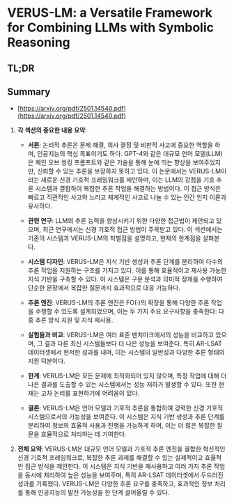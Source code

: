 # VERUS-LM: a Versatile Framework for Combining LLMs with Symbolic Reasoning
## TL;DR
## Summary
- [https://arxiv.org/pdf/2501.14540.pdf](https://arxiv.org/pdf/2501.14540.pdf)

1. **각 섹션의 중요한 내용 요약**:

   - **서론**: 논리적 추론은 문제 해결, 의사 결정 및 비판적 사고에 중요한 역할을 하며, 인공지능의 핵심 목표이기도 하다. GPT-4와 같은 대규모 언어 모델(LLM)은 체인 오브 씽킹 프롬프트와 같은 기술을 통해 눈에 띄는 향상을 보여주었지만, 신뢰할 수 있는 추론을 보장하지 못하고 있다. 이 논문에서는 VERUS-LM이라는 새로운 신경 기호적 프레임워크를 제안하며, 이는 LLM의 강점을 기호 추론 시스템과 결합하여 복잡한 추론 작업을 해결하는 방법이다. 이 접근 방식은 빠르고 직관적인 사고와 느리고 체계적인 사고로 나눌 수 있는 인간 인지 이론과 유사하다.

   - **관련 연구**: LLM의 추론 능력을 향상시키기 위한 다양한 접근법이 제안되고 있으며, 최근 연구에서는 신경 기호적 접근 방법이 주목받고 있다. 이 섹션에서는 기존의 시스템과 VERUS-LM의 차별점을 설명하고, 현재의 한계점을 살펴본다.

   - **시스템 디자인**: VERUS-LM은 지식 기반 생성과 추론 단계를 분리하여 다수의 추론 작업을 지원하는 구조를 가지고 있다. 이를 통해 효율적이고 재사용 가능한 지식 기반을 구축할 수 있다. 이 시스템은 구문 분석과 의미적 정제를 수행하여 단순한 문장에서 복잡한 질문까지 효과적으로 대응 가능하다.

   - **추론 엔진**: VERUS-LM의 추론 엔진은 FO(·)의 확장을 통해 다양한 추론 작업을 수행할 수 있도록 설계되었으며, 이는 두 가지 주요 요구사항을 충족한다: 다중 추론 방식 지원 및 지식 재사용.

   - **실험들과 비교**: VERUS-LM은 여러 표준 벤치마크에서의 성능을 비교하고 있으며, 그 결과 다른 최신 시스템들보다 더 나은 성능을 보여준다. 특히 AR-LSAT 데이터셋에서 현저한 성과를 내며, 이는 시스템의 일반성과 다양한 추론 형태의 지원 덕분이다.

   - **한계**: VERUS-LM은 모든 문제에 최적화되어 있지 않으며, 특정 작업에 대해 더 나은 결과를 도출할 수 있는 시스템에서는 성능 저하가 발생할 수 있다. 또한 현재는 고차 논리를 표현하기에 어려움이 있다.

   - **결론**: VERUS-LM은 언어 모델과 기호적 추론을 통합하여 강력한 신경 기호적 시스템으로서의 가능성을 보여준다. 이 시스템은 지식 기반 생성과 추론 단계를 분리하여 정보의 효율적 사용과 진행을 가능하게 하며, 이는 더 많은 복잡한 질문을 효율적으로 처리하는 데 기여한다.

2. **전체 요약**: VERUS-LM은 대규모 언어 모델과 기호적 추론 엔진을 결합한 혁신적인 신경 기호적 프레임워크로, 복잡한 추론 과제를 해결할 수 있는 실제적이고 효율적인 접근 방식을 제안한다. 이 시스템은 지식 기반을 재사용하고 여러 가지 추론 작업을 동시에 처리하여 높은 성능을 보여주며, 특히 AR-LSAT 데이터셋에서 두드러진 성과를 기록했다. VERUS-LM은 다양한 추론 요구를 충족하고, 효과적인 정보 처리를 통해 인공지능의 발전 가능성을 한 단계 끌어올릴 수 있다.